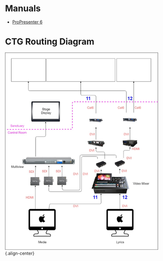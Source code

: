 <!-- TITLE: Media Documents -->
<!-- SUBTITLE: These can make someone a media P![Media Config](/uploads/media-diagrams/media-config.jpg "Media Config")ro -->

# Manuals
* [ProPresenter 6](https://www.renewedvision.com/downloads/pro6userguide.pdf)

# CTG Routing Diagram
![Media Config](/uploads/media-diagrams/media-config.jpg "Media Config"){.align-center}